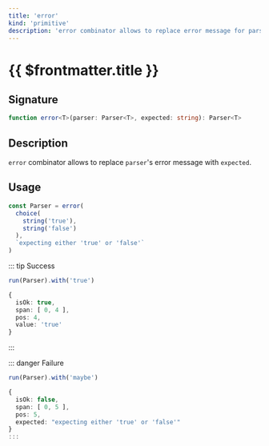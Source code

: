 ```yaml
---
title: 'error'
kind: 'primitive'
description: 'error combinator allows to replace error message for parser.'
---
```


# {{ $frontmatter.title }} <Primitive />

## Signature

```ts
function error<T>(parser: Parser<T>, expected: string): Parser<T>
```

## Description

`error` combinator allows to replace `parser`'s error message with `expected`.

## Usage

```ts
const Parser = error(
  choice(
    string('true'),
    string('false')
  ),
  `expecting either 'true' or 'false'`
)
```

::: tip Success
```ts
run(Parser).with('true')

{
  isOk: true,
  span: [ 0, 4 ],
  pos: 4,
  value: 'true'
}
```
:::

::: danger Failure
```ts
run(Parser).with('maybe')

{
  isOk: false,
  span: [ 0, 5 ],
  pos: 5,
  expected: "expecting either 'true' or 'false'"
}
:::
